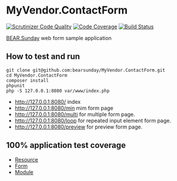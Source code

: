 # MyVendor.ContactForm

[![Scrutinizer Code Quality](https://scrutinizer-ci.com/g/ray-di/Ray.WebFormModule/badges/quality-score.png?b=1.x)](https://scrutinizer-ci.com/g/ray-di/Ray.WebFormModule/?branch=1.x)
[![Code Coverage](https://scrutinizer-ci.com/g/ray-di/Ray.WebFormModule/badges/coverage.png?b=1.x)](https://scrutinizer-ci.com/g/ray-di/Ray.WebFormModule/?branch=1.x)
[![Build Status](https://travis-ci.org/bearsunday/MyVendor.ContactForm.svg?branch=master)](https://travis-ci.org/bearsunday/MyVendor.ContactForm)

[BEAR.Sunday](http://bearsunday.github.io/) web form sample application

## How to test and run

```
git clone git@github.com:bearsunday/MyVendor.ContactForm.git
cd MyVendor.ContactForm
composer install
phpunit
php -S 127.0.0.1:8080 var/www/index.php
```

 * http://127.0.0.1:8080/ index
 * http://127.0.0.1:8080/min mim form page
 * http://127.0.0.1:8080/multi for multiple form page.
 * http://127.0.0.1:8080/loop for repeated input element form page.
 * http://127.0.0.1:8080/preview for preview form page.
 
## 100% application test coverage

 * [Resource](https://github.com/bearsunday/MyVendor.ContactForm/tree/master/tests/Resource)
 * [Form](https://github.com/bearsunday/MyVendor.ContactForm/tree/master/tests/Form)
 * [Module](https://github.com/bearsunday/MyVendor.ContactForm/tree/master/tests/Module)

